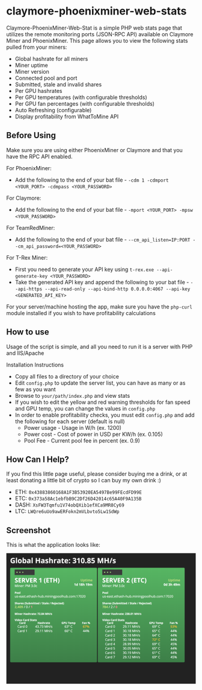# claymore-phoenixminer-web-stats

Claymore-PhoenixMiner-Web-Stat is a simple PHP web stats page that utilizes the remote monitoring ports (JSON-RPC API)
available on Claymore Miner and PhoenixMiner. This page allows you to view the following stats pulled from your miners:

* Global hashrate for all miners
* Miner uptime
* Miner version
* Connected pool and port
* Submitted, stale and invalid shares
* Per GPU hashrates
* Per GPU temperatures (with configurable thresholds)
* Per GPU fan percentages (with configurable thresholds)
* Auto Refreshing (configurable)
* Display profitability from WhatToMine API

## Before Using

Make sure you are using either PhoenixMiner or Claymore and that you have the RPC API enabled.

For PhoenixMiner:

* Add the following to the end of your bat file - `-cdm 1 -cdmport <YOUR_PORT> -cdmpass <YOUR_PASSWORD>`

For Claymore:

* Add the following to the end of your bat file - `-mport <YOUR_PORT> -mpsw <YOUR_PASSWORD>`

For TeamRedMiner:

* Add the following to the end of your bat file - `--cm_api_listen=IP:PORT --cm_api_password=<YOUR_PASSWORD>`

For T-Rex Miner:

* First you need to generate your API key using `t-rex.exe --api-generate-key <YOUR_PASSWORD>`
* Take the generated API key and append the following to your bat file - `--api-https --api-read-only --api-bind-http 0.0.0.0:4067 --api-key <GENERATED_API_KEY>`

For your server/machine hosting the app, make sure you have the `php-curl` module installed if you wish to have
profitability calculations

## How to use

Usage of the script is simple, and all you need to run it is a server with PHP and IIS/Apache

Installation Instructions

* Copy all files to a directory of your choice
* Edit `config.php` to update the server list, you can have as many or as few as you want
* Browse to `your/path/index.php` and view stats
* If you wish to edit the yellow and red warning thresholds for fan speed and GPU temp, you can change the values
  in `config.php`
* In order to enable profitability checks, you must edit `config.php` and add the following for each server (default is
  null)
    * Power usage - Usage in W/h (ex. 1200)
    * Power cost - Cost of power in USD per KW/h (ex. 0.105)
    * Pool Fee - Current pool fee in percent (ex. 0.9)

## How Can I Help?

If you find this little page useful, please consider buying me a drink, or at least donating a little bit of crypto so I
can buy my own drink :)

* ETH: `0x43883860168A1F3B53920EA5497Be99FEcdFD99E`
* ETC: `0x373a58Ac1ebfbB9C2Df26D42014c65A40F9A135B`
* DASH: `XsFW3Tqmfu1V74obQXib1efXCa9MR8Cy69`
* LTC: `LWQre6uUo9awERFokn2mVLbvto5Lw1SdWp`

## Screenshot

This is what the application looks like:

![Screenshot of claymore-phoenixminer-web-stats](https://raw.githubusercontent.com/JaymZZZZ/claymore-phoenixminer-web-stats/master/screenshot.png)

